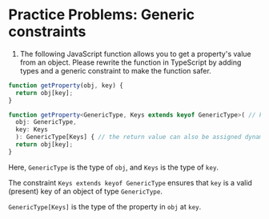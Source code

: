 # Practice Problems: Generic constraints

1. The following JavaScript function allows you to get a property's value from an object. Please rewrite the function in TypeScript by adding types and a generic constraint to make the function safer.

```ts
function getProperty(obj, key) {
  return obj[key];
}
```

```ts
function getProperty<GenericType, Keys extends keyof GenericType>( // keys must be an existing key in passed in object type
  obj: GenericType, 
  key: Keys
  ): GenericType[Keys] { // the return value can also be assigned dynamically to a type in this way.
  return obj[key];
}
```

Here, `GenericType` is the type of `obj`, and `Keys` is the type of `key`. 

The constraint `Keys extends keyof GenericType` ensures that `key` is a valid (present) key of an object of type `GenericType`. 

`GenericType[Keys]` is the type of the property in `obj` at `key`.
